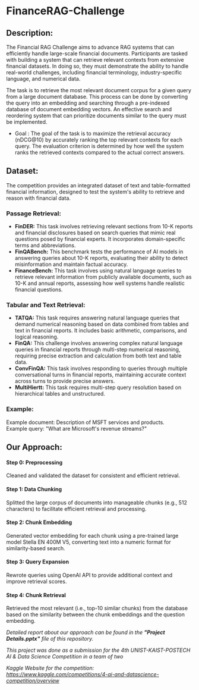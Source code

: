 # FinanceRAG-Challenge

## Description: 
The Financial RAG Challenge aims to advance RAG systems that can efficiently handle large-scale financial documents. Participants are tasked with building a system that can retrieve relevant contexts from extensive financial datasets. In doing so, they must demonstrate the ability to handle real-world challenges, including financial terminology, industry-specific language, and numerical data. 

The task is to retrieve the most relevant document corpus for a given query from a large document database. This process can be done by converting the query into an embedding and searching through a pre-indexed database of document embedding vectors. An effective search and reordering system that can prioritize documents similar to the query must be implemented.
* Goal : The goal of the task is to maximize the retrieval accuracy (nDCG@10) by accurately ranking the top relevant contexts for each query. The evaluation criterion is determined by how well the system ranks the retrieved contexts compared to the actual correct answers.


## Dataset: 
The competition provides an integrated dataset of text and table-formatted financial information, designed to test the system's ability to retrieve and reason with financial data. 

### Passage Retrieval:
* **FinDER:** This task involves retrieving relevant sections from 10-K reports and financial disclosures based on search queries that mimic real questions posed by financial experts. It incorporates domain-specific terms and abbreviations.
* **FinQABench:** This benchmark tests the performance of AI models in answering queries about 10-K reports, evaluating their ability to detect misinformation and maintain factual accuracy.
* **FinanceBench:** This task involves using natural language queries to retrieve relevant information from publicly available documents, such as 10-K and annual reports, assessing how well systems handle realistic financial questions.

### Tabular and Text Retrieval:
* **TATQA:** This task requires answering natural language queries that demand numerical reasoning based on data combined from tables and text in financial reports. It includes basic arithmetic, comparisons, and logical reasoning.
* **FinQA:** This challenge involves answering complex natural language queries in financial reports through multi-step numerical reasoning, requiring precise extraction and calculation from both text and table data.
* **ConvFinQA:** This task involves responding to queries through multiple conversational turns in financial reports, maintaining accurate context across turns to provide precise answers.
* **MultiHiertt:** This task requires multi-step query resolution based on hierarchical tables and unstructured.

### Example:
Example document: Description of MSFT services and products.<br /> 
Example query: "What are Microsoft's revenue streams?"<br /> 


## Our Approach:
#### Step 0: Preprocessing
Cleaned and validated the dataset for consistent and efficient retrieval.
#### Step 1: Data Chunking
Splitted the large corpus of documents into manageable chunks (e.g., 512 characters) to facilitate efficient retrieval and processing.
#### Step 2: Chunk Embedding
Generated vector embedding for each chunk using a pre-trained large model Stella EN 400M V5, converting text into a numeric format for similarity-based search.
#### Step 3: Query Expansion
Rewrote queries using OpenAI API to provide additional context and improve retrieval scores.
#### Step 4: Chunk Retrieval
Retrieved the most relevant (i.e., top-10 similar chunks) from the database based on the similarity between the chunk embeddings and the question embedding.

_Detailed report about our approach can be found in the **"Project Details.pptx"** file of this repository._

_This project was done as a submission for the 4th UNIST-KAIST-POSTECH AI & Data Science Competition in a team of two_

_Kaggle Website for the competition: https://www.kaggle.com/competitions/4-ai-and-datascience-competition/overview_
